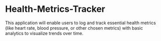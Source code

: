 # Health-Metrics-Tracker
This application will enable users to log and track essential health metrics (like heart rate, blood pressure, or other chosen metrics) with basic analytics to visualize trends over time. 
